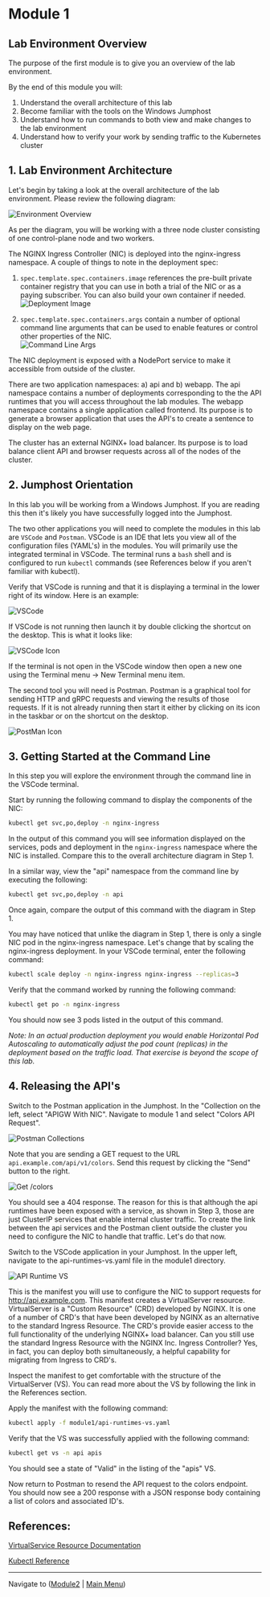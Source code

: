 # Module 1

## Lab Environment Overview

The purpose of the first module is to give you an overview of the lab environment.  

By the end of this module you will:

1. Understand the overall architecture of this lab
2. Become familiar with the tools on the Windows Jumphost
3. Understand how to run commands to both view and make changes to the lab environment
4. Understand how to verify your work by sending traffic to the Kubernetes cluster


## 1. Lab Environment Architecture

Let's begin by taking a look at the overall architecture of the lab environment.  Please review the following diagram:

![Environment Overview](media/Agility-UDF-Environment.png)

As per the diagram, you will be working with a three node cluster consisting of one control-plane node and two workers.  

The NGINX Ingress Controller (NIC) is deployed into the nginx-ingress namespace.  A couple of things to note in the deployment spec:  

1. `spec.template.spec.containers.image` references the pre-built private container registry that you can use in both a trial of the NIC or as a paying subscriber.  You can also build your own container if needed.  
![Deployment Image](media/deploy-image.png)

2. `spec.template.spec.containers.args` contain a number of optional command line arguments that can be used to enable features or control other properties of the NIC.  
![Command Line Args](media/deploy-cmd-args.png)


The NIC deployment is exposed with a NodePort service to make it accessible from outside of the cluster.  

There are two application namespaces:  a) api and b) webapp.  The api namespace contains a number of deployments corresponding to the the API runtimes that you will access throughout the lab modules.  The webapp namespace contains a single application called frontend.  Its purpose is to generate a browser application that uses the API's to create a sentence to display on the web page.

The cluster has an external NGINX+ load balancer.  Its purpose is to load balance client API and browser requests across all of the nodes of the cluster.  

## 2. Jumphost Orientation

In this lab you will be working from a Windows Jumphost.  If you are reading this then it's likely you have successfully logged into the Jumphost.  

The two other applications you will need to complete the modules in this lab are `VSCode` and `Postman`.  VSCode is an IDE that lets you view all of the configuration files (YAML's) in the modules.  You will primarily use the integrated terminal in VSCode.  The terminal runs a `bash` shell and is configured to run `kubectl` commands (see References below if you aren't familiar with kubectl).  

Verify that VSCode is running and that it is displaying a terminal in the lower right of its window.  Here is an example:

![VSCode](media/vscode-ss.png)

If VSCode is not running then launch it by double clicking the shortcut on the desktop. This is what it looks like:

![VSCode Icon](media/vsc-shortcut.png)

If the terminal is not open in the VSCode window then open a new one using the Terminal menu -> New Terminal menu item.  

The second tool you will need is Postman.  Postman is a graphical tool for sending HTTP and gRPC requests and viewing the results of those requests.  If it is not already running then start it either by clicking on its icon in the taskbar or on the shortcut on the desktop.  

![PostMan Icon](media/postman-icon.png)

## 3. Getting Started at the Command Line

In this step you will explore the environment through the command line in the VSCode terminal.

Start by running the following command to display the components of the NIC:

```bash
kubectl get svc,po,deploy -n nginx-ingress
```

In the output of this command you will see information displayed on the services, pods and deployment in the `nginx-ingress` namespace where the NIC is installed.  Compare this to the overall architecture diagram in Step 1.

In a similar way, view the "api" namespace from the command line by executing the following:

```bash
kubectl get svc,po,deploy -n api
```

Once again, compare the output of this command with the diagram in Step 1.  

You may have noticed that unlike the diagram in Step 1, there is only a single NIC pod in the nginx-ingress namespace.  Let's change that by scaling the nginx-ingress deployment.  In your VSCode terminal, enter the following command:

```bash
kubectl scale deploy -n nginx-ingress nginx-ingress --replicas=3
```

Verify that the command worked by running the following command:

```bash
kubectl get po -n nginx-ingress
```

You should now see 3 pods listed in the output of this command.  

*Note:  In an actual production deployment you would enable Horizontal Pod Autoscaling to automatically adjust the pod count (replicas) in the deployment based on the traffic load.  That exercise is beyond the scope of this lab.*  

## 4. Releasing the API's

Switch to the Postman application in the Jumphost.  In the "Collection on the left, select "APIGW With NIC". Navigate to module 1 and select "Colors API Request". 

![Postman Collections](media/postman-collections.png)

Note that you are sending a GET request to the URL `api.example.com/api/v1/colors`.  Send this request by clicking the "Send" button to the right.  

![Get /colors](media/postman-get-colors.png)

You should see a 404 response.  The reason for this is that although the api runtimes have been exposed with a service, as shown in Step 3, those are just ClusterIP services that enable internal cluster traffic.  To create the link between the api services and the Postman client outside the cluster you need to configure the NIC to handle that traffic.  Let's do that now.

Switch to the VSCode application in your Jumphost.  In the upper left, navigate to the api-runtimes-vs.yaml file in the module1 directory.  

![API Runtime VS](media/vscode-api-vs.png)

This is the manifest you will use to configure the NIC to support requests for http://api.example.com.  This manifest creates a VirtualServer resource.  VirtualServer is a "Custom Resource" (CRD) developed by NGINX.  It is one of a number of CRD's that have been developed by NGINX as an alternative to the standard Ingress Resource.  The CRD's provide easier access to the full functionality of the underlying NGINX+ load balancer.  Can you still use the standard Ingress Resource with the NGINX Inc. Ingress Controller?  Yes, in fact, you can deploy both simultaneously, a helpful capability for migrating from Ingress to CRD's.  

Inspect the manifest to get comfortable with the structure of the VirtualServer (VS).  You can read more about the VS by following the link in the References section.  

Apply the manifest with the following command:

```bash
kubectl apply -f module1/api-runtimes-vs.yaml
```

Verify that the VS was successfully applied with the following command:

```bash
kubectl get vs -n api apis
```

You should see a state of "Valid" in the listing of the "apis" VS.

Now return to Postman to resend the API request to the colors endpoint.  You should now see a 200 response with a JSON response body containing a list of colors and associated ID's.  

## References:
[VirtualService Resource Documentation](https://docs.nginx.com/nginx-ingress-controller/configuration/virtualserver-and-virtualserverroute-resources/)

[Kubectl Reference](https://kubernetes.io/docs/reference/kubectl/)

-------------

Navigate to ([Module2](../module2/readme.md) | [Main Menu](../README.md))
